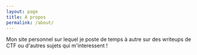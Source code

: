```yaml
---
layout: page
title: A propos
permalink: /about/
---
```

Mon site personnel sur lequel je poste de temps à autre sur des writeups de CTF ou d'autres sujets qui m'interessent !
